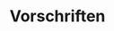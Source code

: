 ---
layout: redirect.njk
permalink: false
hideInSitemap: true
tags: level2
key: regulations_de
title: Vorschriften
redirect: /de/guidelines/regulations/app-icons/
parent: guidelines_de
order: 2
---